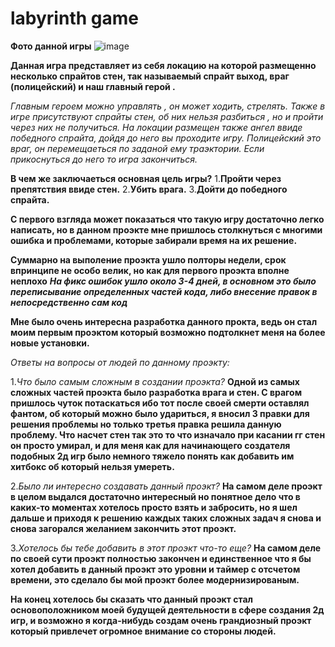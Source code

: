 # labyrinth game



**Фото данной игры**
![image](https://github.com/user-attachments/assets/1b7f42f0-4333-4821-97d2-2c2f0b0e7692)


**Данная игра представляет из себя локацию на которой размещенно несколько спрайтов стен, так называемый спрайт выход, враг (полицейский) и наш главный герой .**

_Главным героем можно управлять , он может ходить, стрелять._
_Также в игре присутствуют спрайты стен, об них нельзя разбиться , но и пройти через них не получиться._
_На локации размещен также ангел ввиде победного спрайта, дойдя до него вы проходите игру._
_Полицейский это враг, он перемещаеться по заданой ему траэктории. Если прикоснуться до него то игра закончиться._


**В чем же заключаеться основная цель игры?**
1.**Пройти через препятствия ввиде стен.**
2.**Убить врага.**
3.**Дойти до победного спрайта.**


**С первого взгляда может показаться что такую игру достаточно легко написать, но в данном проэкте мне пришлось столкнуться с многими ошибка и проблемами, которые забирали время на их решение.**

**Суммарно на выполение проэкта ушло полторы недели, срок впринципе не особо велик, но как для первого проэкта вполне неплохо**
***На фикс ошибок ушло около 3-4 дней, в основном это было переписывание определенных частей кода, либо внесение правок в непосредственно сам код***	

**Мне было очень интересна разработка данного прокта, ведь он стал моим первым проэктом который возможно подтолкнет меня на более новые установки.**

_Ответы на вопросы от людей по данному проэкту:_

1._Что было самым сложным в создании проэкта?_
**Одной из самых сложных частей проэкта было разработка врага и стен. С врагом пришлось чуток потаскаться ибо тот после своей смерти оставлял фантом, об который можно было удариться, я вносил 3 правки для решения проблемы но только третья правка решила  данную проблему. Что насчет стен так это то что изначало при касании гг стен он просто умирал, и для меня как для начинающего создателя подобных 2д игр было немного тяжело понять как добавить им хитбокс об который нельзя умереть.**

2._Было ли интересно создавать данный проэкт?_
**На самом деле проэкт в целом выдался достаточно интересный но понятное дело что в каких-то моментах хотелось просто взять и забросить, но я шел дальше и приходя к решению каждых таких сложных задач я снова и снова загорался желанием закончить этот проэкт.**

3._Хотелось бы тебе добавить в этот проэкт что-то еще?_
**На самом деле по своей сути проэкт полностью закончен и единственное что я бы хотел добавить в данный проэкт это уровни и таймер с отсчетом времени, это сделало бы мой проэкт более модернизированым.**

**На конец хотелось бы сказать что данный проэкт стал основоположником моей будущей деятельности в сфере создания 2д игр, и возможно я когда-нибудь создам очень грандиозный проэкт который привлечет огромное внимание со стороны людей.**
